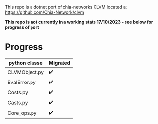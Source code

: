 This repo is a dotnet port of chia-networks CLVM located at https://github.com/Chia-Network/clvm

**This repo is not currently in a working state 17/10/2023 - see below for progress of port**

# Progress
| python classe   | Migrated |
| -------- | ------- |
| CLVMObject.py  | :heavy_check_mark: |
| EvalError.py  | :heavy_check_mark: |
| Costs.py  | :heavy_check_mark: |
| Casts.py  | :heavy_check_mark: |
| Core_ops.py  | :heavy_check_mark: |







